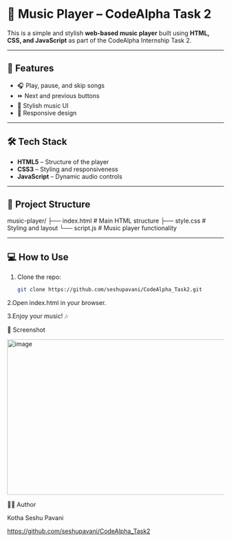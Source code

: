 # 🎵 Music Player – CodeAlpha Task 2

This is a simple and stylish **web-based music player** built using **HTML, CSS, and JavaScript** as part of the CodeAlpha Internship Task 2.

---

## 🚀 Features

- 🎧 Play, pause, and skip songs
- ⏩ Next and previous buttons
- 🎵 Stylish music UI
- 📱 Responsive design

---

## 🛠️ Tech Stack

- **HTML5** – Structure of the player  
- **CSS3** – Styling and responsiveness  
- **JavaScript** – Dynamic audio controls

---

## 📁 Project Structure

music-player/
├── index.html # Main HTML structure
├── style.css # Styling and layout
└── script.js # Music player functionality


---

## 💻 How to Use

1. Clone the repo:

   ```bash
   git clone https://github.com/seshupavani/CodeAlpha_Task2.git

2.Open index.html in your browser.


3.Enjoy your music! 🎶

📸 Screenshot

<img width="725" height="362" alt="image" src="https://github.com/user-attachments/assets/2c529a40-7bf5-42f1-a055-5570ecd2bbd1" />

🙋‍♀️ Author

Kotha Seshu Pavani

https://github.com/seshupavani/CodeAlpha_Task2



